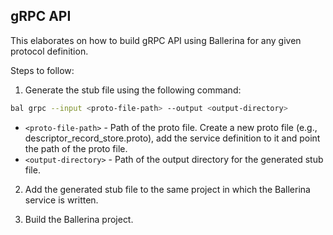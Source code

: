 ## gRPC API

This elaborates on how to build gRPC API using Ballerina for any given protocol definition.

Steps to follow:

1. Generate the stub file using the following command:

```bash
bal grpc --input <proto-file-path> --output <output-directory>
```
- `<proto-file-path>` - Path of the proto file. Create a new proto file (e.g., descriptor_record_store.proto), add the service definition to it and point the path of the proto file.
- `<output-directory>` - Path of the output directory for the generated stub file.

2. Add the generated stub file to the same project in which the Ballerina service is written.

3. Build the Ballerina project.